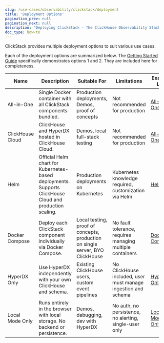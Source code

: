 ```yaml
---
slug: /use-cases/observability/clickstack/deployment
title: 'Deployment Options'
pagination_prev: null
pagination_next: null
description: 'Deploying ClickStack - The ClickHouse Observability Stack'
doc_type: how-to
---
```


ClickStack provides multiple deployment options to suit various use cases.

Each of the deployment options are summarized below. The [Getting Started Guide](/use-cases/observability/clickstack/getting-started) specifically demonstrates options 1 and 2. They are included here for completeness.

| Name             | Description                                                                                                          | Suitable For                                                                                         | Limitations                                                                                                 | Example Link                                                                                                                                      |
|------------------|----------------------------------------------------------------------------------------------------------------------|--------------------------------------------------------------------------------------------------------|-------------------------------------------------------------------------------------------------------------|---------------------------------------------------------------------------------------------------------------------------------------------------|
| All-in-One       | Single Docker container with all ClickStack components bundled.                                                      | Production deployments, Demos, proof of concepts                                                                        | Not recommended for production                                                                               | [All-in-One](/use-cases/observability/clickstack/deployment/all-in-one)                               |
| ClickHouse Cloud       | ClickHouse and HyperDX hosted in ClickHouse Cloud.                                                      | Demos, local full-stack testing                                                                        | Not recommended for production                                                                               | [All-in-One](/use-cases/observability/clickstack/deployment/hyperdx-clickhouse-cloud)                               |
| Helm             | Official Helm chart for Kubernetes-based deployments. Supports ClickHouse Cloud and production scaling.             | Production deployments on Kubernetes                                                                   | Kubernetes knowledge required, customization via Helm                                                        | [Helm](/use-cases/observability/clickstack/deployment/helm)                                          |
| Docker Compose   | Deploy each ClickStack component individually via Docker Compose.                                                    | Local testing, proof of concepts, production on single server, BYO ClickHouse                                       | No fault tolerance, requires managing multiple containers                                                    | [Docker Compose](/use-cases/observability/clickstack/deployment/docker-compose)                       |
| HyperDX Only     | Use HyperDX independently with your own ClickHouse and schema.                                                       | Existing ClickHouse users, custom event pipelines                                                       | No ClickHouse included, user must manage ingestion and schema                                                | [HyperDX Only](/use-cases/observability/clickstack/deployment/hyperdx-only)                           |
| Local Mode Only  | Runs entirely in the browser with local storage. No backend or persistence.                                          | Demos, debugging, dev with HyperDX                                                                     | No auth, no persistence, no alerting, single-user only                                                      | [Local Mode Only](/use-cases/observability/clickstack/deployment/local-mode-only)                     |
